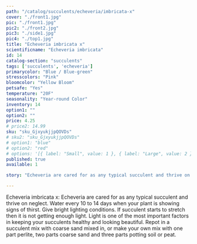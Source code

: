 ```yaml
---
path: "/catalog/succulents/echeveria/imbricata-x"
cover: "./front1.jpg"
pic: "./front1.jpg"
pic2: "./front2.jpg"
pic3: "./side1.jpg"
pic4: "./top1.jpg"
title: "Echeveria imbricata x"
scientificname: "Echeveria imbricata"
id: 14 
catalog-section: "succulents"
tags: ['succulents', 'echeveria']
primarycolor: "Blue / Blue-green"
stresscolors: "Pink"
bloomcolor: "Yellow Bloom"
petsafe: "Yes"
temperature: "20F"
seasonality: "Year-round Color"
inventory: 14
option1: ""
option2: ""
price: 4.25
# price2: 14.99
sku: "sku_GjxyukjjpQOVDs"
# sku2: "sku_GjxyukjjpQOVDs"
# option1: "blue"
# option2: "red"
# options: '[{ label: "Small", value: 1 }, { label: "Large", value: 2 }]'
published: true
available: 1

story: "Echeveria are cared for as any typical succulent and thrive on neglect. Water every 10 to 14 days when your plant is showing signs of thirst. Give bright lighting conditions. If succulent starts to stretch then it is not getting enough light. Light is one of the most important factors in keeping your succulents healthy and looking beautiful. Repot in a succulent mix with coarse sand mixed in, or make your own mix with one part perlite, two parts coarse sand and three parts potting soil or peat."

---
```


Echeveria imbricata x: Echeveria are cared for as any typical succulent and thrive on neglect. Water every 10 to 14 days when your plant is showing signs of thirst. Give bright lighting conditions. If succulent starts to stretch then it is not getting enough light. Light is one of the most important factors in keeping your succulents healthy and looking beautiful. Repot in a succulent mix with coarse sand mixed in, or make your own mix with one part perlite, two parts coarse sand and three parts potting soil or peat.